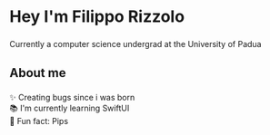 <h1 align="left">Hey I'm Filippo Rizzolo</h1>

###

<p align="left">Currently a computer science undergrad at the University of Padua</p>

###

<h2 align="left">About me</h2>

###

<p align="left">✨ Creating bugs since i was born<br>📚 I'm currently learning SwiftUI<br>🎲 Fun fact: Pips</p>

###
